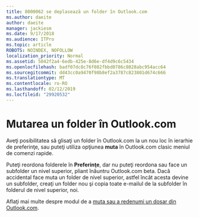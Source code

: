 ```yaml
---
title: 8000062 se deplasează un folder în Outlook.com
ms.author: daeite
author: daeite
manager: jackiesm
ms.date: 9/17/2018
ms.audience: ITPro
ms.topic: article
ROBOTS: NOINDEX, NOFOLLOW
localization_priority: Normal
ms.assetid: 5042f2a4-6edb-425e-8d6e-df4d9c6c5434
ms.openlocfilehash: badf07dc8c76f082fbbd0786c8028abc954acc64
ms.sourcegitcommit: dd43cc0a9470f98b8ef2a3787c823801d674c666
ms.translationtype: MT
ms.contentlocale: ro-RO
ms.lasthandoff: 02/12/2019
ms.locfileid: "29920532"
---
```

# <a name="moving-a-folder-in-outlookcom"></a>Mutarea un folder în Outlook.com

Aveţi posibilitatea să glisaţi un folder în Outlook.com la un nou loc în ierarhie de preferinţe, sau puteţi utiliza opţiunea **muta** în Outlook.com clasic meniul de comenzi rapide. 
  
Puteţi reordona folderele în **Preferinţe**, dar nu puteţi reordona sau face un subfolder un nivel superior, pliant înăuntru Outlook.com beta. Dacă accidental face muta un folder de nivel superior, astfel încât acesta devine un subfolder, creaţi un folder nou şi copia toate e-mailul de la subfolder în folderul de nivel superior, noi. 
  
Aflaţi mai multe despre modul de a [muta sau a redenumi un dosar din Outlook.com](https://support.office.com/article/c9c66fed-8a7c-426a-afc6-0d46a72080fb).
  

